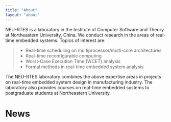 ```yaml
---
title: "About"
layout: "about"
---
```

NEU-RTES is a laboratory in the Institute of Computer Software and Theory at Northeastern University, China. We conduct research in the areas of real-time embedded systems. Topics of interest are:

> - Real-time scheduling on multiprocessor/multi-core architectures
> - Real-time reconfigurable computing
> - Worst-Case Execution Time (WCET) analysis
> - Formal methods in real-time embedded system analysis

The NEU-RTES laboratory combines the above expertise areas in projects on real-time embedded system design in manufacturing industry. The laboratory also provides courses on real-time embedded systems to postgraduate students at Northeastern University.

# News
